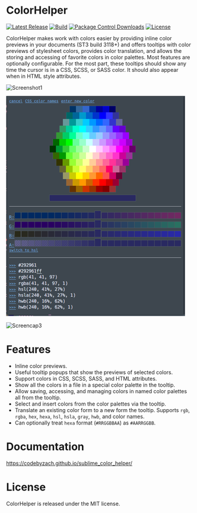 # ColorHelper
[![Latest Release][release-image]][release-link]
[![Build][github-ci-image]][github-ci-link]
[![Package Control Downloads][pc-image]][pc-link]
[![License][license-image]][license-link]

ColorHelper makes work with colors easier by providing inline color previews in your documents (ST3 build 3118+) and offers tooltips with color previews of stylesheet colors, provides color translation, and allows the storing and accessing of favorite colors in color palettes.  Most features are optionally configurable. For the most part, these tooltips should show any time the cursor is in a CSS, SCSS, or SASS color.  It should also appear when in HTML style attributes.

![Screenshot1](docs/src/markdown/images/composite.png)

![Screenshot2](docs/src/markdown/images/color_picker.png)

![Screencap3](docs/src/markdown/images/inline_preview.gif)

# Features

- Inline color previews.
- Useful tooltip popups that show the previews of selected colors.
- Support colors in CSS, SCSS, SASS, and HTML attributes.
- Show all the colors in a file in a special color palette in the tooltip.
- Allow saving, accessing, and managing colors in named color palettes all from the tooltip.
- Select and insert colors from the color palettes via the tooltip.
- Translate an existing color form to a new form the tooltip.  Supports `rgb`, `rgba`, `hex`, `hexa`, `hsl`, `hsla`, `gray`, `hwb`, and color names.
- Can optionally treat `hexa` format (`#RRGGBBAA`) as `#AARRGGBB`.

# Documentation

https://codebyzach.github.io/sublime_color_helper/

# License

ColorHelper is released under the MIT license.

[release-image]: https://img.shields.io/github/tag/CodeByZach/sublime_color_helper.svg?label=version
[release-link]: https://github.com/CodeByZach/sublime_color_helper/releases
[github-ci-image]: https://github.com/CodeByZach/sublime_color_helper/workflows/build/badge.svg?branch=master&event=push
[github-ci-link]: https://github.com/CodeByZach/sublime_color_helper/actions?query=workflow%3Abuild+branch%3Amaster
[pc-image]: https://img.shields.io/packagecontrol/dt/ColorHelper.svg?labelColor=333333&logo=sublime%20text
[pc-link]: https://packagecontrol.io/packages/ColorHelper
[license-image]: https://img.shields.io/badge/license-MIT-blue.svg?labelColor=333333
[license-link]: LICENSE
